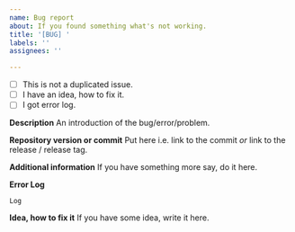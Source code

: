 ```yaml
---
name: Bug report
about: If you found something what's not working.
title: '[BUG] '
labels: ''
assignees: ''

---
```


 - [ ] This is not a duplicated issue.
 - [ ] I have an idea, how to fix it.
 - [ ] I got error log.

**Description**
An introduction of the bug/error/problem.

**Repository version or commit**
Put here i.e. link to the commit _or_ link to the release / release tag.

**Additional information**
If you have something more say, do it here.

**Error Log**
```
Log
```

**Idea, how to fix it**
If you have some idea, write it here.
